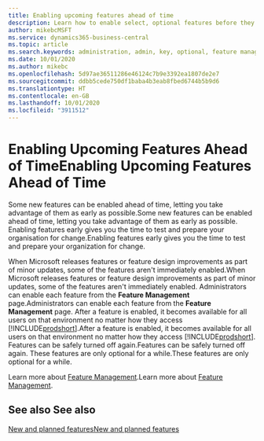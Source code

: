 ```yaml
---
title: Enabling upcoming features ahead of time
description: Learn how to enable select, optional features before they become mandatory.
author: mikebcMSFT
ms.service: dynamics365-business-central
ms.topic: article
ms.search.keywords: administration, admin, key, optional, feature management, early access, preview
ms.date: 10/01/2020
ms.author: mikebc
ms.openlocfilehash: 5d97ae36511286e46124c7b9e3392ea1807de2e7
ms.sourcegitcommit: ddbb5cede750df1baba4b3eab8fbed6744b5b9d6
ms.translationtype: HT
ms.contentlocale: en-GB
ms.lasthandoff: 10/01/2020
ms.locfileid: "3911512"
---
```

# <a name="enabling-upcoming-features-ahead-of-time"></a><span data-ttu-id="5ed25-103">Enabling Upcoming Features Ahead of Time</span><span class="sxs-lookup"><span data-stu-id="5ed25-103">Enabling Upcoming Features Ahead of Time</span></span>

<span data-ttu-id="5ed25-104">Some new features can be enabled ahead of time, letting you take advantage of them as early as possible.</span><span class="sxs-lookup"><span data-stu-id="5ed25-104">Some new features can be enabled ahead of time, letting you take advantage of them as early as possible.</span></span> <span data-ttu-id="5ed25-105">Enabling features early gives you the time to test and prepare your organisation for change.</span><span class="sxs-lookup"><span data-stu-id="5ed25-105">Enabling features early gives you the time to test and prepare your organization for change.</span></span>

<span data-ttu-id="5ed25-106">When Microsoft releases features or feature design improvements as part of minor updates, some of the features aren't immediately enabled.</span><span class="sxs-lookup"><span data-stu-id="5ed25-106">When Microsoft releases features or feature design improvements as part of minor updates, some of the features aren't immediately enabled.</span></span> <span data-ttu-id="5ed25-107">Administrators can enable each feature from the **Feature Management** page.</span><span class="sxs-lookup"><span data-stu-id="5ed25-107">Administrators can enable each feature from the **Feature Management** page.</span></span> <span data-ttu-id="5ed25-108">After a feature is enabled, it becomes available for all users on that environment no matter how they access [!INCLUDE[prodshort](includes/prodshort.md)].</span><span class="sxs-lookup"><span data-stu-id="5ed25-108">After a feature is enabled, it becomes available for all users on that environment no matter how they access [!INCLUDE[prodshort](includes/prodshort.md)].</span></span> <span data-ttu-id="5ed25-109">Features can be safely turned off again.</span><span class="sxs-lookup"><span data-stu-id="5ed25-109">Features can be safely turned off again.</span></span> <span data-ttu-id="5ed25-110">These features are only optional for a while.</span><span class="sxs-lookup"><span data-stu-id="5ed25-110">These features are only optional for a while.</span></span>

<span data-ttu-id="5ed25-111">Learn more about [Feature Management](/dynamics365/business-central/dev-itpro/administration/feature-management).</span><span class="sxs-lookup"><span data-stu-id="5ed25-111">Learn more about [Feature Management](/dynamics365/business-central/dev-itpro/administration/feature-management).</span></span>  

## <a name="see-also"></a><span data-ttu-id="5ed25-112">See also </span><span class="sxs-lookup"><span data-stu-id="5ed25-112">See also</span></span>

[<span data-ttu-id="5ed25-113">New and planned features</span><span class="sxs-lookup"><span data-stu-id="5ed25-113">New and planned features</span></span>](https://aka.ms/Dynamics365ReleasePlan)  
